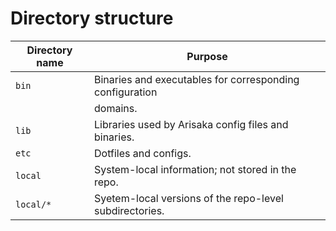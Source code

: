 # Directory structure

| Directory name | Purpose                                                     |
| -------------- | ----------------------------------------------------------- |
| `bin`          | Binaries and executables for corresponding configuration    |
|                | domains.                                                    |
| `lib`          | Libraries used by Arisaka config files and binaries.        |
| `etc`          | Dotfiles and configs.                                       |
| `local`        | System-local information; not stored in the repo.           |
| `local/*`      | Syetem-local versions of the repo-level subdirectories.     |
